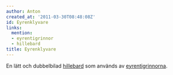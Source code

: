 ```yaml
---
author: Anton
created_at: '2011-03-30T08:48:08Z'
id: Eyrenklyvare
links:
  mention:
  - eyrentigrinnor
  - hillebard
title: Eyrenklyvare
---
```


En lätt och dubbelbilad [hillebard] som används av [eyrentigrinnorna].

  [hillebard]: hillebard
  [eyrentigrinnorna]: eyrentigrinnor
